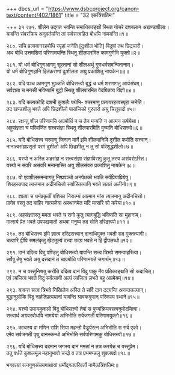 +++
dbcs_url = "https://www.dsbcproject.org/canon-text/content/402/1861"
title = "32 एकत्रिंशतिमः"

+++
३१
२७९. शीलेन उद्गत भवन्ति समाधिकाङ्क्षी 
स्थित गोचरे दशबलान अखण्डशीलाः।  
यावन्ति संवरक्रिय अनुवर्तयन्ति 
तां सर्वसत्त्वहित बोधयि नामयन्ति॥१॥

२८०. सचि प्रत्ययानरहबोधि स्पृहां जनेति 
[दुःशील भोति] विदुषां तथ छिद्रचारी।  
अथ बोधि उत्तमशिवां परिणामयन्ति 
स्थितु शीलपारमित कामगुणेभि युक्तो॥२॥

२८१. यो धर्म बोधिगुणआगमु सूरतानां 
सो शील‍अर्थु गुणधर्मसमन्वितानाम्।  
यो धर्म बोधिगुणहानि हितंकराणां 
दुःशीलता अयु प्रकाशितु नायकेन॥३॥

२८२. यदि पञ्च कामगुण भुञ्जति बोधिसत्त्वो 
बुद्धं च धर्म शरणागतु आर्यसंघम्।  
सर्वज्ञता च मनसी भविष्यामि बुद्धो 
स्थितु शीलपारमित वेदयितव्य विज्ञो॥४॥

२८३. यदि कल्पकोटि दशभी कुशलैः पथेभि-
श्चरमाणु प्रत्ययरहत्वस्पृहां जनेति।  
तद खण्डशीलु भवते अपि छिद्रशीलो 
पाराजिको गुरुतरो अयु चित्तुपादो॥५॥

२८४. रक्षन्तु शील परिणामयि अग्रबोधिं 
न च तेन मन्यति न आत्मन कर्षयेथा।  
अहुसंज्ञता च परिवर्जित सत्त्वसंज्ञा 
स्थितु शीलपारमिति वुच्यति बोधिसत्त्वो॥६॥

२८५. यदि बोधिसत्त्व चरमाणु जिनान मार्गे 
इमि शीलवानिमि दुशील करोति सत्त्वान्।  
नानात्वसंज्ञप्रसृतो परमं दुशीलो 
अपि छिद्रशीलु न तु सो परिशुद्धशीलो॥७॥

२८६. यस्यो न अस्ति अहसंज्ञ न सत्त्वसंज्ञा 
संज्ञाविरागु कुतु तस्य असंवरोऽस्ति।  
यस्यो न संवरि असंवरि मन्यनास्ति 
अयु शीलसंवरु प्रकाशितु नायकेन॥८॥

२८७. यो एवशीलसमन्वागतु निष्प्रपञ्चो 
अनपेक्षको भवति सर्वप्रियाप्रियेषु।  
शिरहस्तपाद त्यजमान अदीनचित्तो 
सर्वास्तित्यागि भवते सततं अलीनो॥९॥

२८८. ज्ञात्वा च धर्मप्रकृतीं वशिका निरात्म्यं 
आत्मान मांस त्यजमानु अदीनचित्तो।  
प्रागेव वस्तु तद बाहिर नात्यजेया 
अस्थानमेत यदि मत्सरि सो करेया॥१०॥

२८९. अहसंज्ञतस्तु ममता भवते च रागो 
कुतु त्यागबुद्धि भविष्यति सा मुहानाम्।  
मात्सर्य प्रेत भवते उपपद्ययाती 
अथवा मनुष्य तद भोति दरिद्ररूपो॥११॥

२९०. तद बोधिसत्त्व इमि ज्ञात्व दरिद्रसत्त्वान् 
दानाधिमुक्त भवती सद मुक्तत्यागी।  
चत्वारि द्वीपि समलंकृतु खेटतुल्यं 
दत्त्वा उदग्र भवते न हि द्वीपलब्धो॥१२॥

२९१. दानं ददित्व विदु पण्डितु बोधिसत्त्वो 
यावन्ति सत्त्व त्रिभवे समन्वाहरित्वा।  
सर्वेषु तेषु भवते अयु दत्तदानं 
तं चाग्रबोधि परिणामयते जगार्थम्॥१३॥

२९२. न च वस्तुनिश्रयु करोति ददित्व दानं 
विदु पाकु नैव प्रतिकाङ्क्षति सो कदाचित्।  
एवं त्यजित्व भवते विदु सर्वत्यागी 
अल्पं त्यजित्व लभते बहु अप्रमेयम्॥१४॥

२९३. यावन्त सत्त्व त्रिभवे निखिलेन अस्ति 
ते सर्वि दान ददयन्ति अनन्तकल्पान्।  
बुद्धानुलोकि विदु नार्हतिप्रत्ययानां 
यावन्ति श्रावकगुणान् परिकल्प स्थाने॥१५॥

२९४. यश्चो उपायकुशलो विदु बोधिसत्त्वो 
तेषां स पुण्यक्रियवस्त्वनुमोदयित्वा।  
सत्त्वार्थ अग्रवरबोधयि नामयेया 
अभिभोति सर्वजगती परिणामयुक्तो॥१६॥

२९५. काचस्य वा मणिन राशि सिया महन्तो 
वैडूर्यरत्न अभिभोति स सर्व एको।  
एमेव सर्वजगती पृथु दानस्कन्धो 
अभिभोति सर्वपरिणामकु बोधिसत्त्वो॥१७॥

२९६. यदि बोधिसत्त्व ददमान जगस्य दानं 
ममतां न तत्र करयेन्न च वस्तुप्रेम।  
ततु वर्धते कुशलमूल महानुभावो
चन्द्रो व तत्र प्रभमण्डलु शुक्लपक्षे॥१८॥

भगवत्यां रत्नगुणसंचयगाथायां धर्मोद्गतपरिवर्तो नामैकत्रिंशतिमः॥


